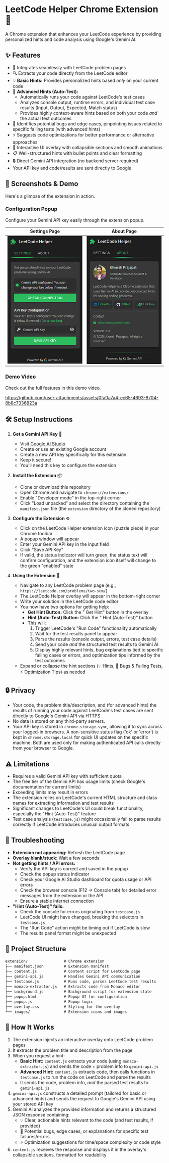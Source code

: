 # LeetCode Helper Chrome Extension 🧩

A Chrome extension that enhances your LeetCode experience by providing personalized hints and code analysis using Google's Gemini AI.

## ✨ Features

- 🔗 Integrates seamlessly with LeetCode problem pages
- 🔍 Extracts your code directly from the LeetCode editor
- 💡 **Basic Hints:** Provides personalized hints based *only* on your current code
- 🚀 **Advanced Hints (Auto-Test):**
  - Automatically runs your code against LeetCode's test cases
  - Analyzes console output, runtime errors, and individual test case results (Input, Output, Expected, Match status)
  * Provides highly context-aware hints based on both your code *and* the actual test outcomes
- 🐞 Identifies potential bugs and edge cases, pinpointing issues related to specific failing tests (with advanced hints)
- ⚡ Suggests code optimizations for better performance or alternative approaches
- 🎨 Interactive UI overlay with collapsible sections and smooth animations
- 📋 Well-structured hints with bullet points and clear formatting
- 🔒 Direct Gemini API integration (no backend server required)
- Your API key and code/results are sent directly to Google

## 📸 Screenshots & Demo

Here's a glimpse of the extension in action.

### Configuration Popup

Configure your Gemini API key easily through the extension popup.

| Settings Page | About Page |
| :---: | :---: |
| [<img src="assets/popup_settings.png" width="250"/>](assets/popup_settings.png) | [<img src="assets/popup_about.png" width="250"/>](assets/popup_about.png) |

### Demo Video

Check out the full features in this demo video.

https://github.com/user-attachments/assets/0fa0a7a4-ec65-4693-8704-8b8c7336823a



## 🛠️ Setup Instructions

1. **Get a Gemini API Key** 🔑
   - Visit [Google AI Studio](https://aistudio.google.com/apikey)
   - Create or use an existing Google account
   - Create a new API key specifically for this extension
   - Keep it secure!
   - You'll need this key to configure the extension

2. **Install the Extension** 📦
   - Clone or download this repository
   - Open Chrome and navigate to `chrome://extensions/`
   - Enable "Developer mode" in the top-right corner
   - Click "Load unpacked" and select the directory containing the `manifest.json` file (the `extension` directory of the cloned repository)

3. **Configure the Extension** ⚙️
   - Click on the LeetCode Helper extension icon (puzzle piece) in your Chrome toolbar
   - A popup window will appear
   - Enter your Gemini API key in the input field
   - Click "Save API Key"
   - If valid, the status indicator will turn green, the status text will confirm configuration, and the extension icon itself will change to the green "enabled" state

4. **Using the Extension** 🚀
   - Navigate to any LeetCode problem page (e.g., `https://leetcode.com/problems/two-sum/`)
   - The LeetCode Helper overlay will appear in the bottom-right corner
   - Write your solution in the LeetCode code editor
   - You now have two options for getting help:
     - **Get Hint Button:** Click the "<i class="fa-solid fa-wand-magic-sparkles"></i> Get Hint" button in the overlay
     - **Hint (Auto-Test) Button:** Click the "<i class="fa-solid fa-vial-circle-check"></i> Hint (Auto-Test)" button
     - This will:
       1. Trigger LeetCode's "Run Code" functionality automatically
       2. Wait for the test results panel to appear
       3. Parse the results (console output, errors, test case details)
       4. Send your code *and* the structured test results to Gemini AI
       5. Display highly relevant hints, bug explanations tied to specific failing cases or errors, and optimization tips informed by the test outcomes
   - Expand or collapse the hint sections (💡 Hints, 🐛 Bugs & Failing Tests, ⚡ Optimization Tips) as needed

## 🔒 Privacy

- Your code, the problem title/description, and (for advanced hints) the results of running your code against LeetCode's test cases are sent directly to Google's Gemini API via HTTPS
- No data is stored on any third-party servers.
- Your API key is stored in `chrome.storage.sync`, allowing it to sync across your logged-in browsers. A non-sensitive status flag ('ok' or 'error') is kept in `chrome.storage.local` for quick UI updates on the specific machine. Both are used only for making authenticated API calls directly from your browser to Google.

## ⚠️ Limitations

- Requires a valid Gemini API key with sufficient quota
- The free tier of the Gemini API has usage limits (check Google's documentation for current limits)
- Exceeding limits may result in errors
- The extension relies on LeetCode's current HTML structure and class names for extracting information and test results
- Significant changes to LeetCode's UI could break functionality, especially the "Hint (Auto-Test)" feature
- Test case analysis (`testcase.js`) might occasionally fail to parse results correctly if LeetCode introduces unusual output formats

## 🔧 Troubleshooting

- **Extension not appearing:** Refresh the LeetCode page
- **Overlay blank/stuck:** Wait a few seconds
- **Not getting hints / API errors:**
  - Verify the API key is correct and saved in the popup
  - Check the popup status indicator
  - Check your Google AI Studio dashboard for quota usage or API errors
  - Check the browser console (F12 -> Console tab) for detailed error messages from the extension or the API
  - Ensure a stable internet connection
- **"Hint (Auto-Test)" fails:**
  - Check the console for errors originating from `testcase.js`
  - LeetCode UI might have changed, breaking the selectors in `testcase.js`
  - The "Run Code" action might be timing out if LeetCode is slow
  - The results panel format might be unexpected

## 📁 Project Structure

```
extension/                # Chrome extension
├── manifest.json         # Extension manifest
├── content.js            # Content script for LeetCode page
├── gemini-api.js         # Handles Gemini API communication
├── testcase.js           # Runs code, parses LeetCode test results
├── monaco-extractor.js   # Extracts code from Monaco editor
├── background.js         # Background script for extension state
├── popup.html            # Popup UI for configuration
├── popup.js              # Popup logic
├── overlay.css           # Styling for the overlay
└── images/               # Extension icons and images
```

## 🚀 How It Works

1. The extension injects an interactive overlay onto LeetCode problem pages
2. It extracts the problem title and description from the page
3. When you request a hint:
   - **Basic Hint:** `content.js` extracts your code (using `monaco-extractor.js`) and sends the code + problem info to `gemini-api.js`
   - **Advanced Hint:** `content.js` extracts code, then calls functions in `testcase.js` to run the code on LeetCode and parse the results
   - It sends the code, problem info, *and* the parsed test results to `gemini-api.js`
4. `gemini-api.js` constructs a detailed prompt (tailored for basic or advanced hints) and sends the request to Google's Gemini API using your stored API key
5. Gemini AI analyzes the provided information and returns a structured JSON response containing:
   - 💡 Clear, actionable hints relevant to the code (and test results, if provided)
   - 🐛 Potential bugs, edge cases, or explanations for specific test failures/errors
   - ⚡ Optimization suggestions for time/space complexity or code style
6. `content.js` receives the response and displays it in the overlay's collapsible sections, formatted for readability
